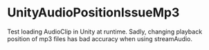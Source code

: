 #  UnityAudioPositionIssueMp3

Test loading AudioClip in Unity at runtime.
Sadly, changing playback position of mp3 files has bad accuracy when using streamAudio.
